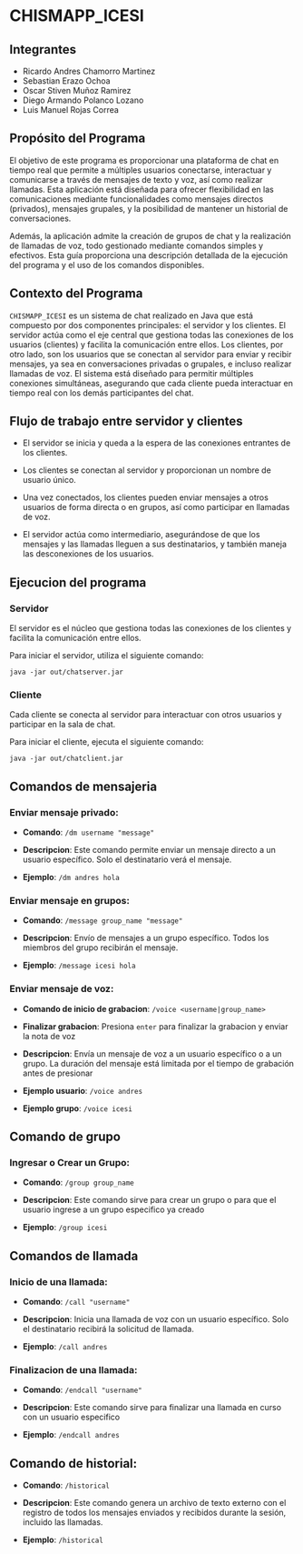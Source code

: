 # CHISMAPP_ICESI

## Integrantes

 - Ricardo Andres Chamorro Martinez
 - Sebastian Erazo Ochoa
 - Oscar Stiven Muñoz Ramirez
 - Diego Armando Polanco Lozano
 - Luis Manuel Rojas Correa

## Propósito del Programa

El objetivo de este programa es proporcionar una plataforma de chat en tiempo real que permite a múltiples usuarios conectarse, interactuar y comunicarse a través de mensajes de texto y voz, así como realizar llamadas. Esta aplicación está diseñada para ofrecer flexibilidad en las comunicaciones mediante funcionalidades como mensajes directos (privados), mensajes grupales, y la posibilidad de mantener un historial de conversaciones.

Además, la aplicación admite la creación de grupos de chat y la realización de llamadas de voz, todo gestionado mediante comandos simples y efectivos. Esta guía proporciona una descripción detallada de la ejecución del programa y el uso de los comandos disponibles.

## Contexto del Programa

`CHISMAPP_ICESI` es un sistema de chat realizado en Java que está compuesto por dos componentes principales: el servidor y los clientes. El servidor actúa como el eje central que gestiona todas las conexiones de los usuarios (clientes) y facilita la comunicación entre ellos. Los clientes, por otro lado, son los usuarios que se conectan al servidor para enviar y recibir mensajes, ya sea en conversaciones privadas o grupales, e incluso realizar llamadas de voz. El sistema está diseñado para permitir múltiples conexiones simultáneas, asegurando que cada cliente pueda interactuar en tiempo real con los demás participantes del chat.

## Flujo de trabajo entre servidor y clientes

- El servidor se inicia y queda a la espera de las conexiones entrantes de los clientes.
  
- Los clientes se conectan al servidor y proporcionan un nombre de usuario único.

- Una vez conectados, los clientes pueden enviar mensajes a otros usuarios de forma directa o en grupos, así como participar en llamadas de voz.

- El servidor actúa como intermediario, asegurándose de que los mensajes y las llamadas lleguen a sus destinatarios, y también maneja las desconexiones de los usuarios.



## Ejecucion del programa

### Servidor

El servidor es el núcleo que gestiona todas las conexiones de los clientes y facilita la comunicación entre ellos.

Para iniciar el servidor, utiliza el siguiente comando:

    java -jar out/chatserver.jar

### Cliente

Cada cliente se conecta al servidor para interactuar con otros usuarios y participar en la sala de chat.

Para iniciar el cliente, ejecuta el siguiente comando:

    java -jar out/chatclient.jar
   
## Comandos de mensajeria

### Enviar mensaje privado:

- **Comando**: `/dm username "message"`

- **Descripcion**:  Este comando permite enviar un mensaje directo a un usuario específico. Solo el destinatario verá el mensaje.

- **Ejemplo**: `/dm andres hola`
  

### Enviar mensaje en grupos:

- **Comando**: `/message group_name "message"`

- **Descripcion**:  Envío de mensajes a un grupo específico. Todos los miembros del grupo recibirán el mensaje.

- **Ejemplo**: `/message icesi hola`
  

### Enviar mensaje de voz:

- **Comando de inicio de grabacion**: `/voice <username|group_name>`

- **Finalizar grabacion**: Presiona `enter` para finalizar la grabacion y enviar la nota de voz

- **Descripcion**:  Envía un mensaje de voz a un usuario específico o a un grupo. La duración del mensaje está limitada por el tiempo de grabación antes de presionar

- **Ejemplo usuario**: `/voice andres`

- **Ejemplo grupo**: `/voice icesi`



## Comando de grupo

### Ingresar o Crear un Grupo:

- **Comando**: `/group group_name`

- **Descripcion**:  Este comando sirve para crear un grupo o para que el usuario ingrese a un grupo especifico ya creado

- **Ejemplo**: `/group icesi`
  

## Comandos de llamada

###  Inicio de una llamada:

- **Comando**: `/call "username"`

- **Descripcion**:  Inicia una llamada de voz con un usuario específico. Solo el destinatario recibirá la solicitud de llamada.

- **Ejemplo**: `/call andres`
  

### Finalizacion de una llamada:

- **Comando**: `/endcall "username"`

- **Descripcion**:  Este comando sirve para finalizar una llamada en curso con un usuario especifico

- **Ejemplo**: `/endcall andres`
  

## Comando de historial:

- **Comando**: `/historical`

- **Descripcion**:  Este comando genera un archivo de texto externo con el registro de todos los mensajes enviados y recibidos durante la sesión, incluido las llamadas. 

- **Ejemplo**: `/historical`






